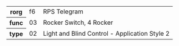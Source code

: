 <table>
    <tr>
      <th>rorg</th>
      <td>f6</td>
      <td>RPS Telegram</td>
    </tr>
    <tr>
      <th>func</th>
      <td>03</td>
      <td>Rocker Switch, 4 Rocker</td>
    </tr>
    <tr>
      <th>type</th>
      <td>02</td>
      <td>Light and Blind Control - Application Style 2</td>
    </tr>
  </table>